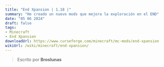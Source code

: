 ```yaml
---
title: "End Xpansion | 1.18 |"
summary: "He creado un nuevo mods que mejora la exploración en el END"
date: "05 06 2024"
draft: false
tags:
- Minecraft
- End Xpansion
downloadUrl: https://www.curseforge.com/minecraft/mc-mods/end-xpansion
wikiUrl: /wiki/minecraft/end-xpansion/
---
```


> Escrito por **Broslunas**